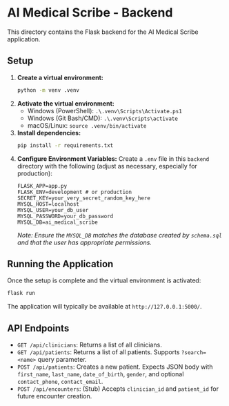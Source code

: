 # AI Medical Scribe - Backend

This directory contains the Flask backend for the AI Medical Scribe application.

## Setup

1.  **Create a virtual environment:**
    ```bash
    python -m venv .venv
    ```
2.  **Activate the virtual environment:**
    *   Windows (PowerShell): `.\.venv\Scripts\Activate.ps1`
    *   Windows (Git Bash/CMD): `.\.venv\Scripts\activate`
    *   macOS/Linux: `source .venv/bin/activate`
3.  **Install dependencies:**
    ```bash
    pip install -r requirements.txt
    ```
4.  **Configure Environment Variables:**
    Create a `.env` file in this `backend` directory with the following (adjust as necessary, especially for production):
    ```
    FLASK_APP=app.py
    FLASK_ENV=development # or production
    SECRET_KEY=your_very_secret_random_key_here 
    MYSQL_HOST=localhost
    MYSQL_USER=your_db_user
    MYSQL_PASSWORD=your_db_password
    MYSQL_DB=ai_medical_scribe 
    ```
    *Note: Ensure the `MYSQL_DB` matches the database created by `schema.sql` and that the user has appropriate permissions.*

## Running the Application

Once the setup is complete and the virtual environment is activated:

```bash
flask run
```

The application will typically be available at `http://127.0.0.1:5000/`.

## API Endpoints

-   `GET /api/clinicians`: Returns a list of all clinicians.
-   `GET /api/patients`: Returns a list of all patients. Supports `?search=<name>` query parameter.
-   `POST /api/patients`: Creates a new patient. Expects JSON body with `first_name`, `last_name`, `date_of_birth`, `gender`, and optional `contact_phone`, `contact_email`.
-   `POST /api/encounters`: (Stub) Accepts `clinician_id` and `patient_id` for future encounter creation.
